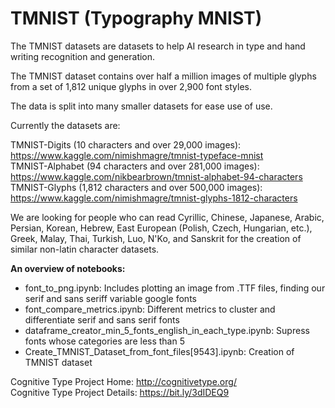# TMNIST (Typography MNIST)

The TMNIST datasets are datasets to help AI research in type and hand writing recognition and generation.

The TMNIST dataset contains over half a million images of multiple glyphs from a set of 1,812 unique glyphs in over 2,900 font styles.

The data is split into many smaller datasets for ease use of use. 

Currently the datasets are:

TMNIST-Digits (10 characters and over 29,000 images): https://www.kaggle.com/nimishmagre/tmnist-typeface-mnist      
TMNIST-Alphabet (94 characters and over 281,000 images): https://www.kaggle.com/nikbearbrown/tmnist-alphabet-94-characters     
TMNIST-Glyphs (1,812 characters and over 500,000 images): https://www.kaggle.com/nimishmagre/tmnist-glyphs-1812-characters    

We are looking for people who can read Cyrillic, Chinese, Japanese, Arabic, Persian, Korean, Hebrew, East European (Polish, Czech, Hungarian, etc.), Greek, Malay, Thai, Turkish, Luo, N'Ko, and Sanskrit for the creation of similar non-latin character datasets.  

**An overview of notebooks:**
- font_to_png.ipynb: Includes plotting an image from .TTF files, finding our serif and sans seriff variable google fonts
- font_compare_metrics.ipynb: Different metrics to cluster and differentiate serif and sans serif fonts
- dataframe_creator_min_5_fonts_english_in_each_type.ipynb: Supress fonts whose categories are less than 5
- Create_TMNIST_Dataset_from_font_files[9543].ipynb: Creation of TMNIST dataset

Cognitive Type Project Home: http://cognitivetype.org/     
Cognitive Type Project Details: https://bit.ly/3dIDEQ9   
